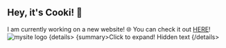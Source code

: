 
__Hey, it's Cooki! 👋__
-----
I am currently working on a new website! 🌐 You can check it out [HERE](https://cooki-studios.github.io)!
<br>
![mysite logo](http://wilsonmar.github.io/favicon.png/ "optional title")
&#123;details>
  &#123;summary>Click to expand!</summary>
Hidden text
&#123;/details>
